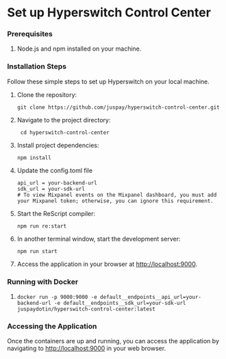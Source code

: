 # Set up Hyperswitch Control Center

### Prerequisites

1. Node.js and npm installed on your machine.

### Installation Steps

Follow these simple steps to set up Hyperswitch on your local machine.

1.  Clone the repository:

    ```
    git clone https://github.com/juspay/hyperswitch-control-center.git
    ```
2.  Navigate to the project directory:

    ```
     cd hyperswitch-control-center
    ```
3.  Install project dependencies:

    ```
    npm install
    ```
4.  Update the config.toml file

    ```
    api_url = your-backend-url
    sdk_url = your-sdk-url
    # To view Mixpanel events on the Mixpanel dashboard, you must add your Mixpanel token; otherwise, you can ignore this requirement.
    ```
5.  Start the ReScript compiler:

    ```
    npm run re:start
    ```
6.  In another terminal window, start the development server:

    ```
    npm run start
    ```
7. Access the application in your browser at [http://localhost:9000](http://localhost:9000/).

### Running with Docker

1. `docker run -p 9000:9000 -e default__endpoints__api_url=your-backend-url -e default__endpoints__sdk_url=your-sdk-url juspaydotin/hyperswitch-control-center:latest`

### Accessing the Application

Once the containers are up and running, you can access the application by navigating to [http://localhost:9000](http://localhost:9000/) in your web browser.

